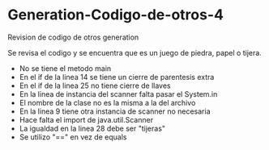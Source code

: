 # Generation-Codigo-de-otros-4

 Revision de codigo de otros generation

Se revisa el codigo y se encuentra que es un juego de piedra, papel o tijera.

* No se tiene el metodo main
* En el if de la linea 14 se tiene un cierre de parentesis extra
* En el if de la linea 25 no tiene cierre de llaves
* En la linea de instancia del scanner falta pasar el System.in
* El nombre de la clase no es la misma a la del archivo
* En la linea 9 tiene otra instancia de scanner no necesaria
* Hace falta el import de java.util.Scanner
* La igualdad en la linea 28 debe ser "tijeras"
* Se utilizo "==" en vez de equals
